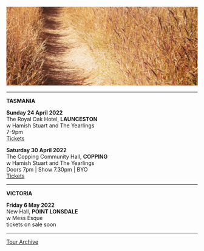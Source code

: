 ![](data/image/news/tourbanner2.jpg)

* * * * *

**TASMANIA**

**Sunday 24 April 2022**\
The Royal Oak Hotel, **LAUNCESTON**\
w Hamish Stuart and The Yearlings\
7-9pm\
[Tickets](https://royaloakhotel.iwannaticket.com.au/event/lucie-thorne-hamish-stuart-the-yearlings-MjYyODk)

**Saturday 30 April 2022**\
The Copping Community Hall, **COPPING**\
w Hamish Stuart and The Yearlings\
Doors 7pm | Show 7.30pm | BYO\
[Tickets](http://www.trybooking.com/BYLGX) 

* * * * * 

**VICTORIA**

**Friday 6 May 2022**\
New Hall, **POINT LONSDALE**\
w Mess Esque\
tickets on sale soon 

* * * * * 

[Tour Archive](tour/archive)

